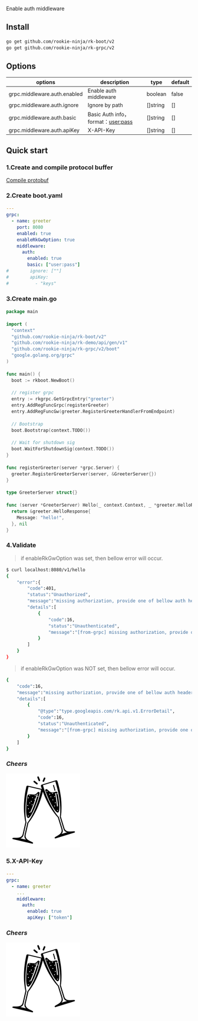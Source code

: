 Enable auth middleware

## Install
```bash
go get github.com/rookie-ninja/rk-boot/v2
go get github.com/rookie-ninja/rk-grpc/v2
```

## Options
| options                      | description                        | type     | default |
|------------------------------|------------------------------------|----------|---------|
| grpc.middleware.auth.enabled | Enable auth middleware             | boolean  | false   |
| grpc.middleware.auth.ignore  | Ignore by path                     | []string | []      |
| grpc.middleware.auth.basic   | Basic Auth info，format：<user:pass> | []string | []      |
| grpc.middleware.auth.apiKey  | X-API-Key                          | []string | []      |

## Quick start
### 1.Create and compile protocol buffer
[Compile protobuf](../buf)

### 2.Create boot.yaml
```yaml
---
grpc:
  - name: greeter
    port: 8080
    enabled: true
    enableRkGwOption: true
    middleware:
      auth:
        enabled: true
        basic: ["user:pass"]
#        ignore: [""]
#        apiKey:
#          - "keys"
```

### 3.Create main.go
```go
package main

import (
  "context"
  "github.com/rookie-ninja/rk-boot/v2"
  "github.com/rookie-ninja/rk-demo/api/gen/v1"
  "github.com/rookie-ninja/rk-grpc/v2/boot"
  "google.golang.org/grpc"
)

func main() {
  boot := rkboot.NewBoot()

  // register grpc
  entry := rkgrpc.GetGrpcEntry("greeter")
  entry.AddRegFuncGrpc(registerGreeter)
  entry.AddRegFuncGw(greeter.RegisterGreeterHandlerFromEndpoint)

  // Bootstrap
  boot.Bootstrap(context.TODO())

  // Wait for shutdown sig
  boot.WaitForShutdownSig(context.TODO())
}

func registerGreeter(server *grpc.Server) {
  greeter.RegisterGreeterServer(server, &GreeterServer{})
}

type GreeterServer struct{}

func (server *GreeterServer) Hello(_ context.Context, _ *greeter.HelloRequest) (*greeter.HelloResponse, error) {
  return &greeter.HelloResponse{
    Message: "hello!",
  }, nil
}
```

### 4.Validate
> if enableRkGwOption was set, then bellow error will occur.

```bash
$ curl localhost:8080/v1/hello
{
    "error":{
        "code":401,
        "status":"Unauthorized",
        "message":"missing authorization, provide one of bellow auth header:[Basic Auth]",
        "details":[
            {
                "code":16,
                "status":"Unauthenticated",
                "message":"[from-grpc] missing authorization, provide one of bellow auth header:[Basic Auth]"
            }
        ]
    }
}
```

> if enableRkGwOption was NOT set, then bellow error will occur.

```bash
{
    "code":16,
    "message":"missing authorization, provide one of bellow auth header:[Basic Auth]",
    "details":[
        {
            "@type":"type.googleapis.com/rk.api.v1.ErrorDetail",
            "code":16,
            "status":"Unauthenticated",
            "message":"[from-grpc] missing authorization, provide one of bellow auth header:[Basic Auth]"
        }
    ]
}
```

### _**Cheers**_
![](../../../img/user-guide/cheers.png)

### 5.X-API-Key 
```yaml
---
grpc:
  - name: greeter
    ...
    middleware:
      auth:
        enabled: true
        apiKey: ["token"]
```

### _**Cheers**_
![](../../../img/user-guide/cheers.png)
